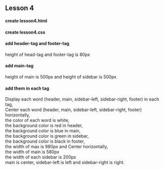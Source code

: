 ## Lesson 4
#### create lesson4.html
#### create lesson4.css

#### add header-tag and footer-tag
height of head-tag and footer-tag is 80px

#### add main-tag
height of main is 500px and height of sidebar is 500px

#### add them in each tag
Display each word (header, main, sidebar-left, sidebar-right, footer) in each tag,  
Center each word (header, main, sidebar-left, sidebar-right, footer) horizontally,  
the color of each word is white,  
the background color is red in header,  
the background color is blue in main,  
the background color is green in sidebar,  
the background color is black in footer,  
the width of max is 980px and Center horizontally,  
the width of main is 580px  
the width of each sidebar is 200px  
main is center, sidebar-left is left and sidebar-right is right.  


